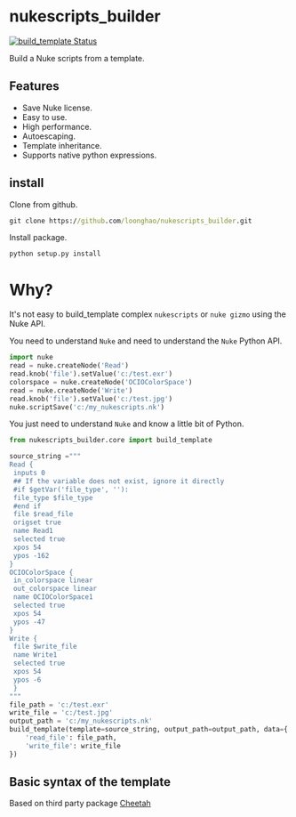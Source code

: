 # nukescripts_builder
[![build_template Status](https://travis-ci.com/loonghao/nukescripts_builder.svg?branch=master)](https://travis-ci.com/loonghao/nukescripts_builder)

Build a Nuke scripts from a template.

Features
--------
- Save Nuke license.
- Easy to use.
- High performance.
- Autoescaping.
- Template inheritance.
- Supports native python expressions.

install
-------
Clone from github.
```cmd
git clone https://github.com/loonghao/nukescripts_builder.git
```
Install package.
```cmd
python setup.py install
```

Why?
====
It's not easy to build_template complex `nukescripts` or `nuke gizmo` using the Nuke API.

You need to understand `Nuke` and need to understand the `Nuke` Python API.

```python
import nuke
read = nuke.createNode('Read')
read.knob('file').setValue('c:/test.exr')
colorspace = nuke.createNode('OCIOColorSpace')
read = nuke.createNode('Write')
read.knob('file').setValue('c:/test.jpg')
nuke.scriptSave('c:/my_nukescripts.nk')
```

You just need to understand `Nuke` and know a little bit of Python.

```python
from nukescripts_builder.core import build_template

source_string ="""
Read {
 inputs 0
 ## If the variable does not exist, ignore it directly
 #if $getVar('file_type', ''):
 file_type $file_type
 #end if
 file $read_file
 origset true
 name Read1
 selected true
 xpos 54
 ypos -162
}
OCIOColorSpace {
 in_colorspace linear
 out_colorspace linear
 name OCIOColorSpace1
 selected true
 xpos 54
 ypos -47
}
Write {
 file $write_file
 name Write1
 selected true
 xpos 54
 ypos -6
 }
"""
file_path = 'c:/test.exr'
write_file = 'c:/test.jpg'
output_path = 'c:/my_nukescripts.nk'
build_template(template=source_string, output_path=output_path, data={
    'read_file': file_path,
    'write_file': write_file
})
```

Basic syntax of the template
----------------------------
Based on third party package [Cheetah](https://cheetahtemplate.org/users_guide/language.html)
